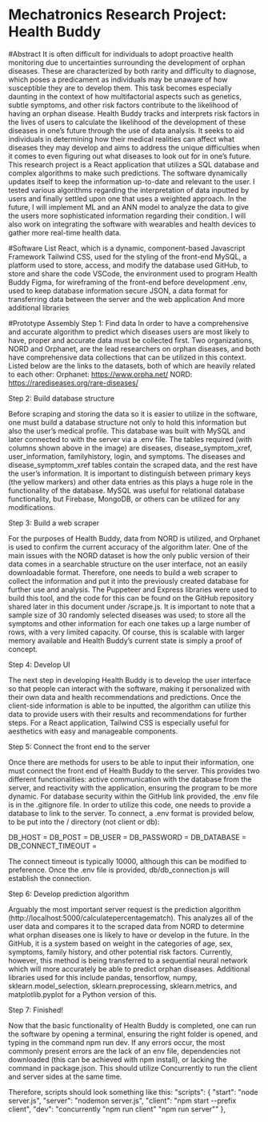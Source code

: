 # Mechatronics Research Project: Health Buddy

#Abstract
It is often difficult for individuals to adopt proactive health monitoring due to uncertainties surrounding the development of orphan diseases. These are characterized by both rarity and difficulty to diagnose, which poses a predicament as individuals may be unaware of how susceptible they are to develop them. This task becomes especially daunting in the context of how multifactorial aspects such as genetics, subtle symptoms, and other risk factors contribute to the likelihood of having an orphan disease. Health Buddy tracks and interprets risk factors in the lives of users to calculate the likelihood of the development of these diseases in one’s future through the use of data analysis. It seeks to aid individuals in determining how their medical realities can affect what diseases they may develop and aims to address the unique difficulties when it comes to even figuring out what diseases to look out for in one’s future. This research project is a React application that utilizes a SQL database and complex algorithms to make such predictions. The software dynamically updates itself to keep the information up-to-date and relevant to the user. I tested various algorithms regarding the interpretation of data inputted by users and finally settled upon one that uses a weighted approach. In the future, I will implement ML and an ANN model to analyze the data to give the users more sophisticated information regarding their condition. I will also work on integrating the software with wearables and health devices to gather more real-time health data. 

#Software List
React, which is a dynamic, component-based Javascript Framework 
Tailwind CSS, used for the styling of the front-end
MySQL, a platform used to store, access, and modify the database used
GitHub, to store and share the code
VSCode, the environment used to program Health Buddy
Figma, for wireframing of the front-end before development
.env, used to keep database information secure
JSON, a data format for transferring data between the server and the web application
And more additional libraries 

#Prototype Assembly
Step 1: Find data
In order to have a comprehensive and accurate algorithm to predict which diseases users are most likely to have, proper and accurate data must be collected first. Two organizations, NORD and Orphanet, are the lead researchers on orphan diseases, and both have comprehensive data collections that can be utilized in this context. 
Listed below are the links to the datasets, both of which are heavily related to each other:
Orphanet: https://www.orpha.net/ 
NORD: https://rarediseases.org/rare-diseases/ 

Step 2: Build database structure

Before scraping and storing the data so it is easier to utilize in the software, one must build a database structure not only to hold this information but also the user’s medical profile. This database was built with MySQL and later connected to with the server via a .env file. The tables required (with columns shown above in the image) are diseases, disease_symptom_xref, user_information, familyhistory, login, and symptoms. The diseases and disease_symptomm_xref tables contain the scraped data, and the rest have the user’s information. It is important to distinguish between primary keys (the yellow markers) and other data entries as this plays a huge role in the functionality of the database. MySQL was useful for relational database functionality, but Firebase, MongoDB, or others can be utilized for any modifications. 

Step 3: Build a web scraper
 
For the purposes of Health Buddy, data from NORD is utilized, and Orphanet is used to confirm the current accuracy of the algorithm later. One of the main issues with the NORD dataset is how the only public version of their data comes in a searchable structure on the user interface, not an easily downloadable format. Therefore, one needs to build a web scraper to collect the information and put it into the previously created database for further use and analysis. The Puppeteer and Express libraries were used to build this tool, and the code for this can be found on the GitHub repository shared later in this document under /scrape.js. It is important to note that a sample size of 30 randomly selected diseases was used; to store all the symptoms and other information for each one takes up a large number of rows, with a very limited capacity. Of course, this is scalable with larger memory available and Health Buddy’s current state is simply a proof of concept. 

Step 4: Develop UI

The next step in developing Health Buddy is to develop the user interface so that people can interact with the software, making it personalized with their own data and health recommendations and predictions. Once the client-side information is able to be inputted, the algorithm can utilize this data to provide users with their results and recommendations for further steps. For a React application, Tailwind CSS is especially useful for aesthetics with easy and manageable components. 

Step 5: Connect the front end to the server 

Once there are methods for users to be able to input their information, one must connect the front end of Health Buddy to the server. This provides two different functionalities: active communication with the database from the server, and reactivity with the application, ensuring the program to be more dynamic. 
For database security within the GitHub link provided, the .env file is in the .gitignore file. In order to utilize this code, one needs to provide a database to link to the server. To connect, a .env format is provided below, to be put into the / directory (not client or db):

DB_HOST = 
DB_POST = 
DB_USER = 
DB_PASSWORD = 
DB_DATABASE = 
DB_CONNECT_TIMEOUT = 

The connect timeout is typically 10000, although this can be modified to preference. 
Once the .env file is provided, db/db_connection.js will establish the connection. 

Step 6: Develop prediction algorithm


Arguably the most important server request is the prediction algorithm (http://localhost:5000/calculatepercentagematch). This analyzes all of the user data and compares it to the scraped data from NORD to determine what orphan diseases one is likely to have or develop in the future. In the GitHub, it is a system based on weight in the categories of age, sex, symptoms, family history, and other potential risk factors. Currently, however, this method is being transferred to a sequential neural network which will more accurately be able to predict orphan diseases. Additional libraries used for this include pandas, tensorflow, numpy, sklearn.model_selection, sklearn.preprocessing, sklearn.metrics, and matplotlib.pyplot for a Python version of this. 

Step 7: Finished!

Now that the basic functionality of Health Buddy is completed, one can run the software by opening a terminal, ensuring the right folder is opened, and typing in the command npm run dev. If any errors occur, the most commonly present errors are the lack of an env file, dependencies not downloaded (this can be achieved with npm install), or lacking the command in package.json. This should utilize Concurrently to run the client and server sides at the same time. 

Therefore, scripts should look something like this:
"scripts": {
"start": "node server.js",
"server": "nodemon server.js",
"client": "npm start --prefix client",
"dev": "concurrently \"npm run client\" \"npm run server\""
},

